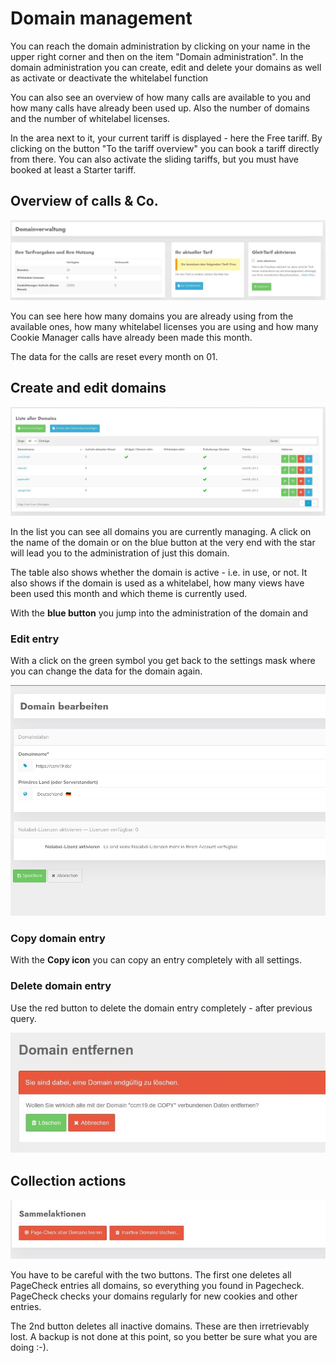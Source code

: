 # Domain management

You can reach the domain administration by clicking on your name in the upper right corner and then on the item "Domain administration". In the domain administration you can create, edit and delete your domains as well as activate or deactivate the whitelabel function 

You can also see an overview of how many calls are available to you and how many calls have already been used up. Also the number of domains and the number of whitelabel licenses.

In the area next to it, your current tariff is displayed - here the Free tariff. By clicking on the button "To the tariff overview" you can book a tariff directly from there. You can also activate the sliding tariffs, but you must have booked at least a Starter tariff.



## Overview of calls &amp; Co.

![screenshot-1641831206265](../assets/screenshot-1641831206265.jpg)

You can see here how many domains you are already using from the available ones, how many whitelabel licenses you are using and how many Cookie Manager calls have already been made this month.

The data for the calls are reset every month on 01.

## Create and edit domains

![screenshot-1641831438905](../assets/screenshot-1641831438905.jpg)

In the list you can see all domains you are currently managing. A click on the name of the domain or on the blue button at the very end with the star will lead you to the administration of just this domain.

The table also shows whether the domain is active - i.e. in use, or not. It also shows if the domain is used as a whitelabel, how many views have been used this month and which theme is currently used.

With the **blue button** you jump into the administration of the domain and 

### Edit entry

With a click on the green symbol you get back to the settings mask where you can change the data for the domain again.

![screenshot-1641831519920](../assets/screenshot-1641831519920.jpg)



### Copy domain entry

With the **Copy icon** you can copy an entry completely with all settings.



### Delete domain entry

Use the red button to delete the domain entry completely - after previous query.

![screenshot-2020.09.30-15_22_59-CCM19 - Cookie Consent Management Software](../assets/screenshot-2020.09.30-15_22_59-CCM19%20-%20Cookie%20Consent%20Management%20Software.jpg)

## Collection actions

![screenshot-1641831704361](../assets/screenshot-1641831704361.jpg)

You have to be careful with the two buttons. The first one deletes all PageCheck entries all domains, so everything you found in Pagecheck. PageCheck checks your domains regularly for new cookies and other entries.

The 2nd button deletes all inactive domains. These are then irretrievably lost. A backup is not done at this point, so you better be sure what you are doing :-).
